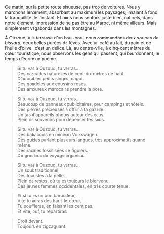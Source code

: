 ﻿Ce matin, sur la petite route sinueuse, pas trop de voitures.
Nous y marchons lentement, absorbant au maximum les paysages, inhalant à fond la tranquillité de l’instant.
Et nous nous sentons juste bien, naturels, dans notre élément.
Impression de ne pas être au Maroc, ni même ailleurs.
Mais simplement vagabonds dans les montagnes.

À Ouzoud, à la terrasse d’un boui-boui, nous commandons deux soupes de *bissara*, deux belles purées de fèves.
Avec un café au lait, du pain et de l’huile d’olive : c’est un délice.
Là, au centre-ville, à cinq-cent mètres du cœur touristique, nous observons les gens qui passent, qui bourdonnent, le temps d’écrire un poème.

> Si tu vas à Ouzoud, tu verras...  
Des cascades naturelles de cent-dix mètres de haut.  
D’adorables petits singes magot.  
Des gondoles aux coussins roses.  
Des amoureux marocains prendre la pose.

> Si tu vas à Ouzoud, tu verras...  
Beaucoup de panneaux publicitaires, pour campings et hôtels.  
Des pierres précieuses à offrir à ta gazelle.  
Un tas d'appareils photos autour des cous.  
Plein de souvenirs pour dépenser tes sous.

> Si tu vas à Ouzoud, tu verras...  
Des babacools en minivan Volkswagen.  
Des guides parlant plusieurs langues, très approximatifs quand même.  
Des racines fossilisées de figuiers.  
De gros bus de voyage organisé.

> Si tu vas à Ouzoud, tu verras...  
Un souk traditionnel.  
Des touristes à la pelle.  
Plein de restos, où tu es toujours le bienvenu.  
Des jeunes femmes occidentales, en très courte tenue.


> Et si tu es un bon baroudeur,  
Vite tu auras des haut-le-cœur.  
Tu souffleras, en faisant les cent pas.  
Et vite, ouf, tu repartiras.

> Droit devant.  
Toujours en zigzaguant.
